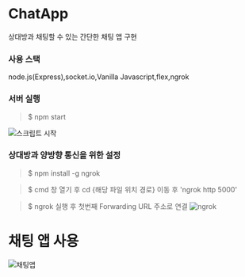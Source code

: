 # ChatApp
상대방과 채팅할 수 있는 간단한 채팅 앱 구현

### 사용 스택
node.js(Express),socket.io,Vanilla Javascript,flex,ngrok

### 서버 실행
 > $ npm start
 
![스크립트 시작](https://user-images.githubusercontent.com/58499038/125395550-500dd880-e3e6-11eb-91c5-e0119e677714.png)

### 상대방과 양방향 통신을 위한 설정

> $ npm install -g ngrok

> $ cmd 창 열기 후 cd {해당 파일 위치 경로} 이동 후 'ngrok http 5000'

> $ ngrok 실행 후 첫번째 Forwarding URL 주소로 연결
![ngrok](https://user-images.githubusercontent.com/58499038/125396309-53ee2a80-e3e7-11eb-9c5b-d729f757de10.png)

# 채팅 앱 사용
![채팅앱](https://user-images.githubusercontent.com/58499038/125397098-6e74d380-e3e8-11eb-9529-b7609c6fa5b1.png)


